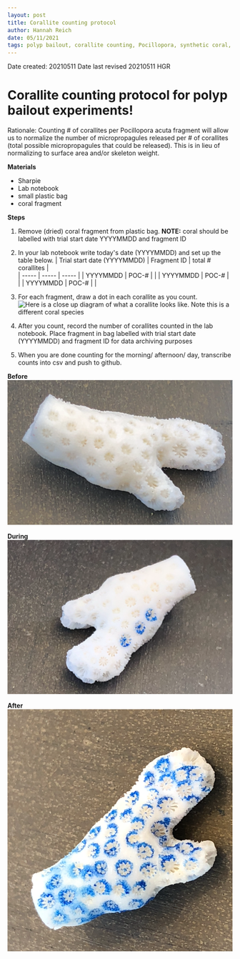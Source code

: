```yaml
---
layout: post
title: Corallite counting protocol
author: Hannah Reich
date: 05/11/2021
tags: polyp bailout, corallite counting, Pocillopora, synthetic coral, Putnam lab, NSF HDR
---
```


Date created: 20210511
Date last revised 20210511 HGR

# Corallite counting protocol for polyp bailout experiments!
Rationale: Counting # of corallites per Pocillopora acuta fragment will allow us to normalize the number of micropropagules released per # of corallites (total possible micropropagules that could be released). This is in lieu of normalizing to surface area and/or skeleton weight.

**Materials**
- Sharpie
- Lab notebook
- small plastic bag
- coral fragment

**Steps**
1. Remove (dried) coral fragment from plastic bag. **NOTE:** coral should be labelled with trial start date YYYYMMDD and fragment ID
2. In your lab notebook write today's date (YYYYMMDD) and set up the table below.
| Trial start date (YYYYMMDD) | Fragment ID | total # corallites |  
| ----- | ----- | ----- |
| YYYYMMDD | POC-# |  |
| YYYYMMDD | POC-# |  |
| YYYYMMDD | POC-# |  |
3. For each fragment, draw a dot in each corallite as you count.  
![Here is a close up diagram of what a corallite looks like. Note this is a different coral species](https://www.researchgate.net/figure/Diagram-showing-the-difference-of-corallite-calice-and-corallum_fig2_277666584)

4. After you count, record the number of corallites counted in the lab notebook. Place fragment in bag labelled with trial start date (YYYYMMDD) and fragment ID for data archiving purposes
5. When you are done counting for the morning/ afternoon/ day, transcribe counts into csv and push to github.  

**Before**
![bare_skeleton](https://github.com/thesyntheticcoral/SynCoral_Protocols/blob/master/Polyp_Bailout/equipment_images/before.png)

**During**
![three_corallites_counted](https://github.com/thesyntheticcoral/SynCoral_Protocols/blob/master/Polyp_Bailout/equipment_images/three_corallites_counted.png)  

**After**
![all_corallites_counted](https://github.com/thesyntheticcoral/SynCoral_Protocols/blob/master/Polyp_Bailout/equipment_images/all_corallites_counted.png)  
